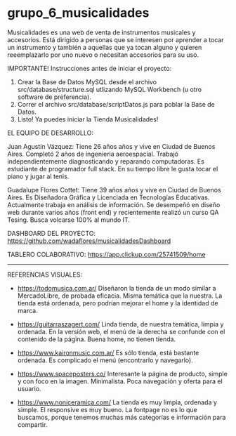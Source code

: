 # grupo_6_musicalidades

Musicalidades es una web de venta de instrumentos musicales y accesorios. Está dirigido a personas que se interesen por aprender a tocar un instrumento y también a aquellas que ya tocan alguno y quieren reeemplazarlo por uno nuevo o necesitan accesorios para su uso.

IMPORTANTE! Instrucciones antes de iniciar el proyecto:
1) Crear la Base de Datos MySQL desde el archivo src/database/structure.sql utlizando MySQL Workbench (u otro software de preferencia).
2) Correr el archivo src/database/scriptDatos.js para poblar la Base de Datos.
3) Listo! Ya puedes iniciar la Tienda Musicalidades!

EL EQUIPO DE DESARROLLO: 

Juan Agustín Vázquez: Tiene 26 años años y vive en Ciudad de Buenos Aires. Completó 2 años de ingenieria aeroespacial. Trabajó independientemente diagnosticando y reparando computadoras. Es estudiante de programador full stack. En su tiempo libre le gusta tocar el piano y jugar al tenis.

Guadalupe Flores Cottet: Tiene 39 años años y vive en Ciudad de Buenos Aires. Es Diseñadora Gráfica y Licenciada en Tecnologías Educativas. Actualmente trabaja en análisis de información. Se desempeñó en diseño web durante varios años (front end) y recientemente realizó un curso QA Tesing. Busca volcarse 100% al mundo IT.

DASHBOARD DEL PROYECTO: https://github.com/wadaflores/musicalidadesDashboard

TABLERO COLABORATIVO: https://app.clickup.com/25741509/home


_____________________________________________________________________

REFERENCIAS VISUALES: 

- https://todomusica.com.ar/ 
Diseñaron la tienda de un modo similar a MercadoLibre, de probada eficacia. Misma temática que la nuestra. La tienda está ordenada, pero podrían mejorar el home y la identidad de marca.

- https://guitarraszagert.com/ 
Linda tienda, de nuestra temática, limpia y ordenada. En la versión web, el menú de la derecha se confunde con el contenido de la página. Buena home, no tienen tienda.

- https://www.kaironmusic.com.ar/
Es sólo tienda, está bastante ordenada. Es complicado el menú (encontrarlo y navegarlo).

- https://www.spaceposters.co/ 
Interesante la página de producto, simple y con foco en la imagen. Minimalista. Poca navegación y oferta para el usuario.

- https://www.noniceramica.com/ 
La tienda es muy limpia, ordenada y simple. El responsive es muy bueno. La fontpage no es lo que buscamos, porque tenemos muchas más categorías e información para compartir.

